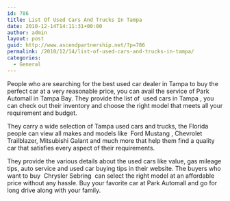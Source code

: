 ```yaml
---
id: 786
title: List Of Used Cars And Trucks In Tampa
date: 2010-12-14T14:11:31+00:00
author: admin
layout: post
guid: http://www.ascendpartnership.net/?p=786
permalink: /2010/12/14/list-of-used-cars-and-trucks-in-tampa/
categories:
  - General
---
```

People who are searching for the best used car dealer in Tampa to buy the perfect car at a very reasonable price, you can avail the service of Park Automall in Tampa Bay. They provide the list of &nbsp;used cars in Tampa&nbsp;, you can check out their inventory and choose the right model that meets all your requirement and budget.

They carry a wide selection of Tampa used cars and trucks, the Florida people can view all makes and models like &nbsp;Ford Mustang&nbsp;, Chevrolet Trailblazer, Mitsubishi Galant and much more that help them find a quality car that satisfies every aspect of their requirements.

They provide the various details about the used cars like value, gas mileage tips, auto service and used car buying tips in their website. The buyers who want to buy &nbsp;Chrysler Sebring&nbsp; can select the right model at an affordable price without any hassle. Buy your favorite car at Park Automall and go for long drive along with your family.
